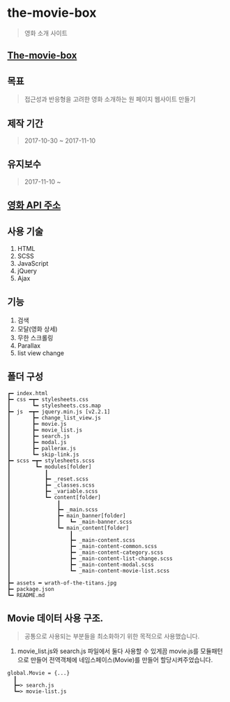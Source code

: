 # the-movie-box
> 영화 소개 사이트

## [The-movie-box](https://024carrott.github.io/movie/index.html)

## 목표
> 접근성과 반응형을 고려한 영화 소개하는 원 페이지 웹사이트 만들기

## 제작 기간
> 2017-10-30 ~ 2017-11-10

## 유지보수
> 2017-11-10 ~

## [영화 API 주소](https://developers.themoviedb.org/3)

## 사용 기술
1. HTML
2. SCSS
3. JavaScript
4. jQuery
5. Ajax

## 기능 
1. 검색
2. 모달(영화 상세)
3. 무한 스크롤링
4. Parallax
5. list view change

## 폴더 구성
```
┏━ index.html 
┣━ css ━┳━ stylesheets.css
┃       ┗━ stylesheets.css.map
┣━ js  ━┳━ jquery.min.js [v2.2.1]
┃       ┣━ change_list_view.js
┃       ┣━ movie.js
┃       ┣━ movie_list.js
┃       ┣━ search.js
┃       ┣━ modal.js
┃       ┣━ pallerax.js
┃       ┗━ skip-link.js
┣━ scss ━┳━ stylesheets.scss
┃        ┗━ modules[folder]
┃           ┃
┃           ┣━ _reset.scss
┃           ┣━ _classes.scss
┃           ┣━ _variable.scss
┃           ┗━ content[folder]
┃               ┃
┃               ┣━ _main.scss
┃               ┣━ main_banner[folder]
┃               ┃   ┗━ _main-banner.scss
┃               ┗━ main_content[folder]
┃                   ┃
┃                   ┣━ _main-content.scss
┃                   ┣━ _main-content-common.scss
┃                   ┣━ _main-content-category.scss
┃                   ┣━ _main-content-list-change.scss
┃                   ┣━ _main-content-modal.scss
┃                   ┗━ _main-content-movie-list.scss
┃              
┣━ assets ━ wrath-of-the-titans.jpg
┣━ package.json
┗━ README.md  
```

## Movie 데이터 사용 구조.
> 공통으로 사용되는 부분들을 최소화하기 위한 목적으로 사용했습니다.
1. movie_list.js와 search.js 파일에서 둘다 사용할 수 있게끔 movie.js를 모듈패턴으로 만들어 전역객체에 네임스페이스(Movie)를 만들어 할당시켜주었습니다.
```
global.Movie = {...}
  ┃
  ┣━> search.js
  ┗━> movie-list.js
```
